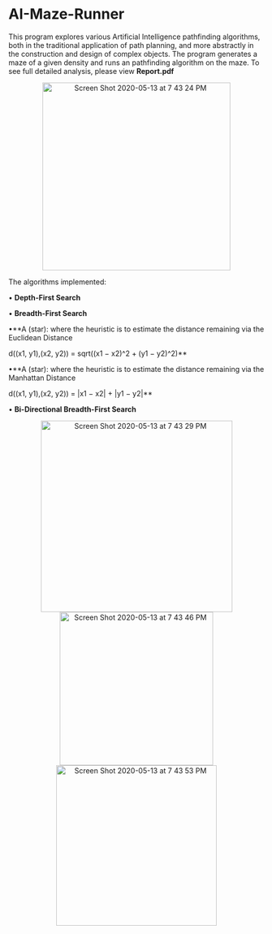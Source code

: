 # AI-Maze-Runner
This program explores various Artificial Intelligence pathfinding algorithms, both in the traditional application of path
planning, and more abstractly in the construction and design of complex objects. The program generates a maze of a given density and runs an pathfinding algorithm on the maze. To see full detailed analysis, please view **Report.pdf** 

<p align="center">
<img align="center" img width="370" alt="Screen Shot 2020-05-13 at 7 43 24 PM" src="https://user-images.githubusercontent.com/39894720/81877068-29d67980-9552-11ea-82ad-5e68f3c99e10.png">
</p>

The algorithms implemented:

• **Depth-First Search**

• **Breadth-First Search**

•**A (star): where the heuristic is to estimate the distance remaining via the Euclidean Distance 

d((x1, y1),(x2, y2)) = sqrt((x1 − x2)^2 + (y1 − y2)^2)**

•**A (star): where the heuristic is to estimate the distance remaining via the Manhattan Distance

d((x1, y1),(x2, y2)) = |x1 − x2| + |y1 − y2|**

• **Bi-Directional Breadth-First Search**

<p align="center">
  
<img width="377" alt="Screen Shot 2020-05-13 at 7 43 29 PM" src="https://user-images.githubusercontent.com/39894720/81877069-2cd16a00-9552-11ea-8a60-86982a2ab1b2.png">


<img width="302" alt="Screen Shot 2020-05-13 at 7 43 46 PM" src="https://user-images.githubusercontent.com/39894720/81877076-2fcc5a80-9552-11ea-879d-8b0a2678ebcd.png">


<img width="316" alt="Screen Shot 2020-05-13 at 7 43 53 PM" src="https://user-images.githubusercontent.com/39894720/81877081-32c74b00-9552-11ea-839f-888e1f786b45.png">
</p>

